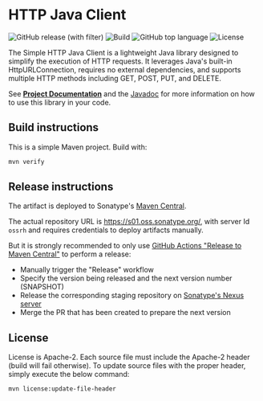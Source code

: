 # HTTP Java Client

![GitHub release (with filter)](https://img.shields.io/github/v/release/metricshub/simple-http-java)
![Build](https://img.shields.io/github/actions/workflow/status/metricshub/simple-http-java/deploy.yml)
![GitHub top language](https://img.shields.io/github/languages/top/metricshub/simple-http-java)
![License](https://img.shields.io/github/license/metricshub/simple-http-java)

The Simple HTTP Java Client is a lightweight Java library designed to simplify the execution of HTTP requests. It leverages Java's built-in HttpURLConnection, requires no external dependencies, and supports multiple HTTP methods including GET, POST, PUT, and DELETE.

See **[Project Documentation](https://metricshub.org/simple-http-java)** and the [Javadoc](https://metricshub.org/simple-http-java/apidocs) for more information on how to use this library in your code.

## Build instructions

This is a simple Maven project. Build with:

```bash
mvn verify
```

## Release instructions

The artifact is deployed to Sonatype's [Maven Central](https://central.sonatype.com/).

The actual repository URL is https://s01.oss.sonatype.org/, with server Id `ossrh` and requires credentials to deploy
artifacts manually.

But it is strongly recommended to only use [GitHub Actions "Release to Maven Central"](actions/workflows/release.yml) to perform a release:

* Manually trigger the "Release" workflow
* Specify the version being released and the next version number (SNAPSHOT)
* Release the corresponding staging repository on [Sonatype's Nexus server](https://s01.oss.sonatype.org/)
* Merge the PR that has been created to prepare the next version

## License

License is Apache-2. Each source file must include the Apache-2 header (build will fail otherwise).
To update source files with the proper header, simply execute the below command:

```bash
mvn license:update-file-header
```
